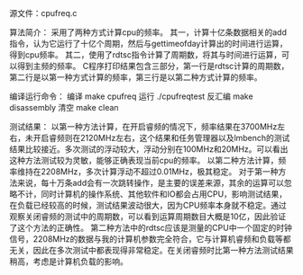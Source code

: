 源文件：cpufreq.c

算法简介：
采用了两种方式计算cpu的频率。
其一，计算十亿条数据相关的add指令，认为它运行了十亿个周期，然后与gettimeofday计算出的时间进行运算，得到cpu频率。
其二，使用了rdtsc指令计算了周期数，将其与时间进行运算，可以得到主频的频率。
C程序打印结果包含三部分，第一行是rdtsc计算的周期数，第二行是以第一种方式计算的频率，第三行是以第二种方式计算的频率。

编译运行命令：
编译 make cpufreq
运行 ./cpufreqtest
反汇编 make disassembly
清空 make clean

测试结果：
以第一种方法计算，在开启睿频的情况下，频率结果在3700MHz左右，未开启睿频则在2120MHz左右，这个结果和任务管理器以及lmbench的测试结果比较接近。多次测试的浮动较大，浮动分别在100MHz和20MHz。可以看出这种方法测试较为灵敏，能够正确表现当前cpu的频率。
以第二种方法计算，频率维持在2208MHz，多次计算浮动不超过0.01MHz，极其稳定。
对于第一种方法来说，每十万条add会有一次跳转操作，是主要的误差来源，其余的运算可以忽略不计，同时计算机的操作系统、其他软件和IO都会占用CPU，影响测试结果，在负载已经较高的时候，测试结果波动很大，因为CPU频率本身就不稳定。通过观察关闭睿频的测试中的周期数，可以看到运算周期数目大概是10亿，因此验证了这个方法的正确性。
第二种方法中的rdtsc应该是测量的CPU中一个固定的时钟信号，2208MHz的数据与我的计算机参数完全符合，它与计算机睿频和负载等都无关，因此在多次测试中都表现得非常稳定。在关闭睿频时比第一种方法测试结果稍高，考虑是计算机负载的影响。
